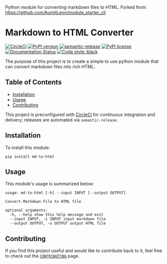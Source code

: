 Python module for converting markdown files to HTML. Forked from: https://github.com/AumitLeon/module_starter_cli

# Markdown to HTML Converter
[![CircleCI](https://circleci.com/gh/AumitLeon/markdown_html_converter.svg?style=svg)](https://circleci.com/gh/AumitLeon/markdown_html_converter) [![PyPI version](https://badge.fury.io/py/md-to-html.svg)](https://badge.fury.io/py/md-to-html)
[![semantic-release](https://img.shields.io/badge/%20%20%F0%9F%93%A6%F0%9F%9A%80-semantic--release-e10079.svg)](https://github.com/semantic-release/semantic-release)
[![PyPI license](https://img.shields.io/pypi/l/ansicolortags.svg)](https://pypi.python.org/pypi/ansicolortags/)
[![Documentation Status](https://readthedocs.org/projects/markdown-html-converter/badge/?version=latest)](https://markdown-html-converter.readthedocs.io/en/latest/?badge=latest)
[![Code style: black](https://img.shields.io/badge/code%20style-black-000000.svg)](https://github.com/psf/black)


The purpose of this project is to create a simple to use python module that can convert markdown files into rich HTML.

## Table of Contents
<!-- TOC depthFrom:2 -->
- [Installation](#installation)
- [Usage](#usage)
- [Contributing](#contributing)
<!-- /TOC -->

This project is preconfigured with [CircleCi](https://circleci.com/) for continuous integration and delivery; releases are automated via `semantic-release.`

## Installation
To install this module:
```
pip install md-to-html
```

## Usage
This module's usage is summarized below:
```
usage: md-to-html [-h] --input INPUT [--output OUTPUT]

Convert Markdown File to HTML file

optional arguments:
  -h, --help show this help message and exit
  --input INPUT, -i INPUT input markdown file
  --output OUTPUT, -o OUTPUT output HTML file
```

## Contributing
If you find this project useful and would like to contribute back to it, feel free to check out the [`CONTRIBUTING`](CONTRIBUTING.md) page. 
